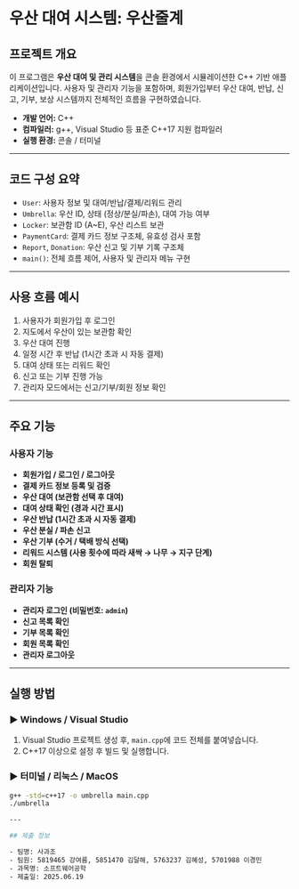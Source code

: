 # 우산 대여 시스템: 우산줄계
  
## 프로젝트 개요
이 프로그램은 **우산 대여 및 관리 시스템**을 콘솔 환경에서 시뮬레이션한 C++ 기반 애플리케이션입니다. 사용자 및 관리자 기능을 포함하며, 회원가입부터 우산 대여, 반납, 신고, 기부, 보상 시스템까지 전체적인 흐름을 구현하였습니다.

- **개발 언어:** C++
- **컴파일러:** g++, Visual Studio 등 표준 C++17 지원 컴파일러
- **실행 환경:** 콘솔 / 터미널

---

## 코드 구성 요약

- `User`: 사용자 정보 및 대여/반납/결제/리워드 관리
- `Umbrella`: 우산 ID, 상태 (정상/분실/파손), 대여 가능 여부
- `Locker`: 보관함 ID (A~E), 우산 리스트 보관
- `PaymentCard`: 결제 카드 정보 구조체, 유효성 검사 포함
- `Report`, `Donation`: 우산 신고 및 기부 기록 구조체
- `main()`: 전체 흐름 제어, 사용자 및 관리자 메뉴 구현

---

## 사용 흐름 예시

1. 사용자가 회원가입 후 로그인
2. 지도에서 우산이 있는 보관함 확인
3. 우산 대여 진행
4. 일정 시간 후 반납 (1시간 초과 시 자동 결제)
5. 대여 상태 또는 리워드 확인
6. 신고 또는 기부 진행 가능
7. 관리자 모드에서는 신고/기부/회원 정보 확인

---

## 주요 기능

### 사용자 기능
 - **회원가입 / 로그인 / 로그아웃**
- **결제 카드 정보 등록 및 검증**
- **우산 대여 (보관함 선택 후 대여)**
- **대여 상태 확인 (경과 시간 표시)**
- **우산 반납 (1시간 초과 시 자동 결제)**
- **우산 분실 / 파손 신고**
- **우산 기부 (수거 / 택배 방식 선택)**
- **리워드 시스템 (사용 횟수에 따라 새싹 → 나무 → 지구 단계)**
- **회원 탈퇴**

### 관리자 기능
- **관리자 로그인 (비밀번호: `admin`)**
- **신고 목록 확인**
- **기부 목록 확인**
- **회원 목록 확인**
- **관리자 로그아웃**

---

## 실행 방법

### ▶ Windows / Visual Studio
1. Visual Studio 프로젝트 생성 후, `main.cpp`에 코드 전체를 붙여넣습니다.
2. C++17 이상으로 설정 후 빌드 및 실행합니다.

### ▶ 터미널 / 리눅스 / MacOS
```bash
g++ -std=c++17 -o umbrella main.cpp
./umbrella

---

## 제출 정보

- 팀명: 사과조
- 팀원: 5819465 강여름, 5851470 김달해, 5763237 김혜성, 5701988 이경민
- 과목명: 소프트웨어공학
- 제출일: 2025.06.19
